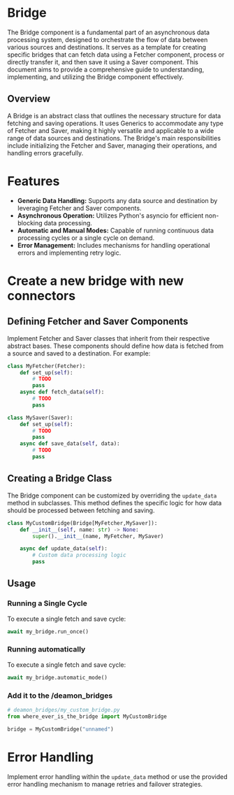 # Bridge

The Bridge component is a fundamental part of an asynchronous data processing system, designed to orchestrate the flow of data between various sources and destinations. It serves as a template for creating specific bridges that can fetch data using a Fetcher component, process or directly transfer it, and then save it using a Saver component. This document aims to provide a comprehensive guide to understanding, implementing, and utilizing the Bridge component effectively.

## Overview

A Bridge is an abstract class that outlines the necessary structure for data fetching and saving operations. It uses Generics to accommodate any type of Fetcher and Saver, making it highly versatile and applicable to a wide range of data sources and destinations. The Bridge's main responsibilities include initializing the Fetcher and Saver, managing their operations, and handling errors gracefully.

# Features

- **Generic Data Handling:** Supports any data source and destination by leveraging Fetcher and Saver components.
- **Asynchronous Operation:** Utilizes Python's asyncio for efficient non-blocking data processing.
- **Automatic and Manual Modes:** Capable of running continuous data processing cycles or a single cycle on demand.
- **Error Management:** Includes mechanisms for handling operational errors and implementing retry logic.

# Create a new bridge with new connectors

## Defining Fetcher and Saver Components

Implement Fetcher and Saver classes that inherit from their respective abstract bases. These components should define how data is fetched from a source and saved to a destination. For example:

```python
class MyFetcher(Fetcher):
    def set_up(self):
        # TODO
        pass
    async def fetch_data(self):
        # TODO
        pass

class MySaver(Saver):
    def set_up(self):
        # TODO
        pass
    async def save_data(self, data):
        # TODO
        pass
```

## Creating a Bridge Class

The Bridge component can be customized by overriding the `update_data` method in subclasses. This method defines the specific logic for how data should be processed between fetching and saving.

```python
class MyCustomBridge(Bridge[MyFetcher,MySaver]):
    def __init__(self, name: str) -> None:
        super().__init__(name, MyFetcher, MySaver)

    async def update_data(self):
        # Custom data processing logic
        pass
```

## Usage

### Running a Single Cycle

To execute a single fetch and save cycle:

```python
await my_bridge.run_once()
```

### Running automatically

To execute a single fetch and save cycle:

```python
await my_bridge.automatic_mode()
```

### Add it to the /deamon_bridges
```python
# deamon_bridges/my_custom_bridge.py
from where_ever_is_the_bridge import MyCustomBridge

bridge = MyCustomBridge("unnamed")
```


# Error Handling

Implement error handling within the `update_data` method or use the provided error handling mechanism to manage retries and failover strategies.